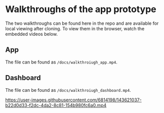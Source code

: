 # Walkthroughs of the app prototype

The two walkthroughs can be found here in the repo and are available for local viewing after cloning. To view them in the browser, watch the embedded videos below.

## App
The file can be found as ```/docs/walkthroiugh_app.mp4```.

## Dashboard
The file can be found as ```/docs/walkthroiugh_dashboard.mp4```.

https://user-images.githubusercontent.com/6814198/143621037-b22d0d33-f2dc-4da2-8c81-154b980fc6a0.mp4
